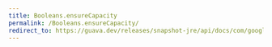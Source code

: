 ```yaml
---
title: Booleans.ensureCapacity
permalink: /Booleans.ensureCapacity/
redirect_to: https://guava.dev/releases/snapshot-jre/api/docs/com/google/common/primitives/Booleans.html#ensureCapacity-boolean:A-int-int-
---
```

